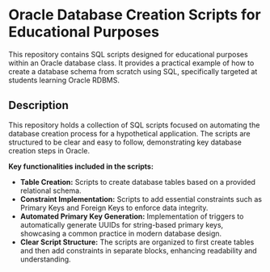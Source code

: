 # Oracle Database Creation Scripts for Educational Purposes

This repository contains SQL scripts designed for educational purposes within an Oracle database class.  It provides a practical example of how to create a database schema from scratch using SQL, specifically targeted at students learning Oracle RDBMS.

## Description

This repository holds a collection of SQL scripts focused on automating the database creation process for a hypothetical application.  The scripts are structured to be clear and easy to follow, demonstrating key database creation steps in Oracle.

**Key functionalities included in the scripts:**

*   **Table Creation:**  Scripts to create database tables based on a provided relational schema.
*   **Constraint Implementation:**  Scripts to add essential constraints such as Primary Keys and Foreign Keys to enforce data integrity.
*   **Automated Primary Key Generation:** Implementation of triggers to automatically generate UUIDs for string-based primary keys, showcasing a common practice in modern database design.
*   **Clear Script Structure:**  The scripts are organized to first create tables and then add constraints in separate blocks, enhancing readability and understanding.
